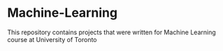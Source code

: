 # Machine-Learning
This repository contains projects that were written for Machine Learning course at University of Toronto
